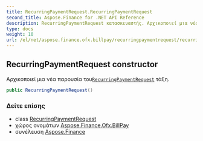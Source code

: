 ```yaml
---
title: RecurringPaymentRequest.RecurringPaymentRequest
second_title: Aspose.Finance for .NET API Reference
description: RecurringPaymentRequest κατασκευαστής. Αρχικοποιεί μια νέα παρουσία τουRecurringPaymentRequest τάξη.
type: docs
weight: 10
url: /el/net/aspose.finance.ofx.billpay/recurringpaymentrequest/recurringpaymentrequest/
---
```

## RecurringPaymentRequest constructor

Αρχικοποιεί μια νέα παρουσία του[`RecurringPaymentRequest`](../) τάξη.

```csharp
public RecurringPaymentRequest()
```

### Δείτε επίσης

* class [RecurringPaymentRequest](../)
* χώρος ονομάτων [Aspose.Finance.Ofx.BillPay](../../recurringpaymentrequest/)
* συνέλευση [Aspose.Finance](../../../)


